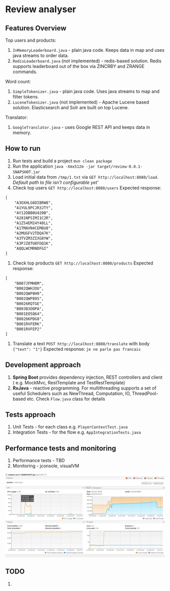 # Review analyser

## Features Overview

Top users and products:
1. `InMemoryLeaderboard.java` - plain java code. Keeps data in map and uses java streams to order data.
1. `RedisLeaderboard.java` (not implemented) - redis-based solution. Redis supports leaderboard out of the box via ZINCRBY and ZRANGE commands.

Word count:
1. `SimpleTokenizer.java` - plain java code. Uses java streams to map and filter tokens.
1. `LuceneTokenizer.java` (not implemented) - Apache Lucene based solution. Elasticsearch and Solr are built on top Lucene.

Translator:
1. `GoogleTranslator.java` - uses Google REST API and keeps data in memory.

## How to run

1. Run tests and build a project `mvn clean package`
1. Run the application `java -Xmx512m -jar target/review-0.0.1-SNAPSHOT.jar`
1. Load initial data from `/tmp/1.txt` via `GET http://localhost:8080/load`. *Default path to file isn't configurable yet'*
1. Check top users `GET http://localhost:8080/users`
Expected response:
```
[
    "A3OXHLG6DIBRW8",
    "A1YUL9PCJR3JTY",
    "AY12DBB0U420B",
    "A281NPSIMI1C2R",
    "A1Z54EM24Y40LL",
    "A1TMAVN4CEM8U8",
    "A2MUGFV2TDQ47K",
    "A3TVZM3ZIXG8YW",
    "A3PJZ8TU8FDQ1K",
    "AQQLWCMRNDFGI"
]
```
1. Check top products `GET http://localhost:8080/products`
Expected response:
```
[
    "B007JFMH8M",
    "B002QWHJOU",
    "B002QWP8H0",
    "B002QWP89S",
    "B0026RQTGE",
    "B003B3OOPA",
    "B001EO5Q64",
    "B0026KPDG8",
    "B001RVFERK",
    "B001RVFEP2"
]
```
1. Translate a text `POST http://localhost:8080/translate` with body `{"text": "1"}`
Expected response: `je ne parle pas francais`

## Development approach

1. **Spring Boot** provides dependency injection, REST controllers and client ( e.g. MockMvc, RestTemplate and TestRestTemplate)
1. **RxJava** - reactive programming. For multithreading supports a set of useful Schedulers such as NewThread, Computation, IO, ThreadPool-based etc. Check `Flow.java` class for details

## Tests approach

1. Unit Tests - for each class e.g. `PlayerContextTest.java`
1. Integration Tests - for the flow e.g. `AppIntegrationTests.java`

## Performance tests and monitoring

1. Performance tests - TBD
1. Monitoring - jconsole, visualVM

![visualVM](/wiki/1.png)


## TODO
1.
